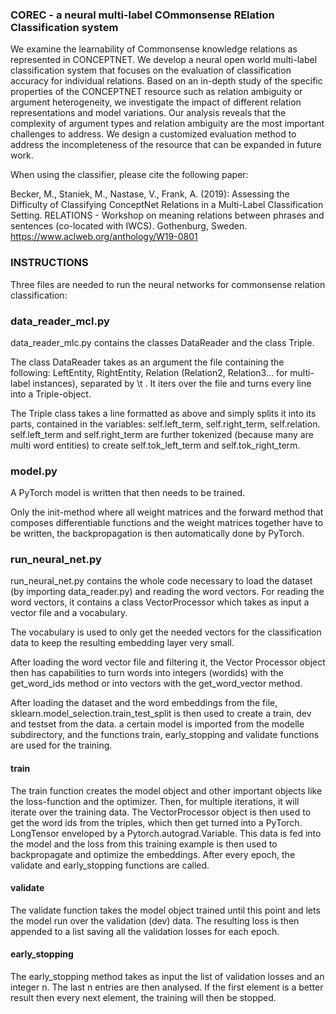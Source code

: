 ### COREC - a neural multi-label COmmonsense RElation Classification system

We examine the learnability of Commonsense knowledge relations as represented in CONCEPTNET. 
We develop a neural open world multi-label classification system that focuses on the evaluation of classification accuracy for individual relations. 
Based on an in-depth study of the specific properties of the CONCEPTNET resource such as relation ambiguity or argument heterogeneity, 
we investigate the impact of different relation representations and model variations. 
Our analysis reveals that the complexity of argument types and relation ambiguity are the most important challenges to address. 
We design a customized evaluation method to address the incompleteness of the resource that can be expanded in future work.

When using the classifier, please cite the following paper: 

Becker, M., Staniek, M., Nastase, V., Frank, A. (2019):
Assessing the Difficulty of Classifying ConceptNet Relations in a Multi-Label Classification Setting. 
RELATIONS - Workshop on meaning relations between phrases and sentences (co-located with IWCS). 
Gothenburg, Sweden.
https://www.aclweb.org/anthology/W19-0801


### INSTRUCTIONS

Three files are needed to run the neural networks for commonsense relation classification:

### data_reader_mcl.py

data_reader_mlc.py contains the classes DataReader and the class Triple.

The class DataReader takes as an argument the file containing the following: LeftEntity, RightEntity, Relation (Relation2, Relation3... for multi-label instances), separated by \t . It iters over the file
and turns every line into a Triple-object.

The Triple class takes a line formatted as above and simply splits it into its parts, contained in the variables: self.left_term, self.right_term, self.relation.
self.left_term and self.right_term are further tokenized (because many are multi word entities) to create self.tok_left_term and self.tok_right_term.

### model.py

A PyTorch model is written that then needs to be trained.

Only the init-method where all weight matrices and the forward method that composes differentiable functions and the weight matrices together have to be written,
the backpropagation is then automatically done by PyTorch.

### run_neural_net.py

run_neural_net.py contains the whole code necessary to load the dataset (by importing data_reader.py) and reading the word vectors.
For reading the word vectors, it contains a class VectorProcessor which takes as input a vector file and a vocabulary.

The vocabulary is used to only get the needed vectors for the classification data to keep the resulting embedding layer very small.

After loading the word vector file and filtering it, the Vector Processor object then has capabilities to turn words into integers (wordids) with the get_word_ids method or into
vectors with the get_word_vector method.

After loading the dataset and the word embeddings from the file, sklearn.model_selection.train_test_split is then used to create a train, dev and testset from the data.
a certain model is imported from the modelle subdirectory, and the functions train, early_stopping and validate functions are used for the training.

#### train

The train function creates the model object and other important objects like the loss-function and the optimizer.
Then, for multiple iterations, it will iterate over the training data. The VectorProcessor object is then used to get the word ids from the triples,
which then get turned into a PyTorch. LongTensor enveloped by a Pytorch.autograd.Variable. This data is fed into the model and the loss from this
training example is then used to backpropagate and optimize the embeddings.
After every epoch, the validate and early_stopping functions are called.

#### validate

The validate function takes the model object trained until this point and lets the model run over the validation (dev) data. The resulting loss is
then appended to a list saving all the validation losses for each epoch.

#### early_stopping

The early_stopping method takes as input the list of validation losses and an integer n. The last n entries are then analysed.
If the first element is a better result then every next element, the training will then be stopped.
